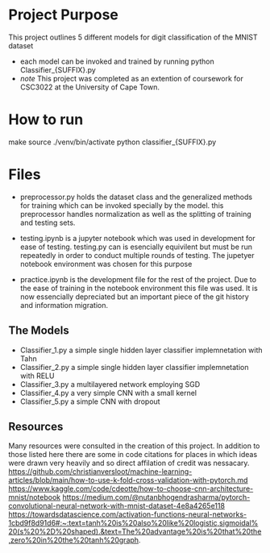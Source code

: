 
# Project Purpose
This project outlines 5 different models for digit classification of the MNIST dataset 
* each model can be invoked and trained by running python Classifier_{SUFFIX}.py
* *note* This project was completed as an extention of coursework for CSC3022 at the University of Cape Town. 

# How to run 
make 
source ./venv/bin/activate
python classifier_{SUFFIX}.py

# Files
* preprocessor.py holds the dataset class and the generalized methods for training which can be invoked specially by the model. this preprocessor handles normalization as well as the splitting of training and testing sets. 

* testing.ipynb is a jupyter notebook which was used in development for ease of testing. testing.py can is esencially equivilent but must be run repeatedly in order to conduct multiple rounds of testing. The jupetyer notebook environment was chosen for this purpose 

* practice.ipynb is the development file for the rest of the project. Due to the ease of training in the notebook environment this file was used. It is now essencially depreciated but an important piece of the git history and information migration. 

## The Models 
- Classifier_1.py a simple single hidden layer classifier implemnetation with Tahn 
- Classifier_2.py a simple single hidden layer classifier implemnetation with RELU
- Classifier_3.py a multilayered network employing SGD 
- Classifier_4.py a very simple CNN with a small kernel 
- Classifier_5.py a simple CNN with dropout 

## Resources 
Many resources were consulted in the creation of this project. In addition to those listed here there are some in code citations for places in which ideas were drawn very heavily and so direct affilation of credit was nessacary. 
https://github.com/christianversloot/machine-learning-articles/blob/main/how-to-use-k-fold-cross-validation-with-pytorch.md
https://www.kaggle.com/code/cdeotte/how-to-choose-cnn-architecture-mnist/notebook
https://medium.com/@nutanbhogendrasharma/pytorch-convolutional-neural-network-with-mnist-dataset-4e8a4265e118
https://towardsdatascience.com/activation-functions-neural-networks-1cbd9f8d91d6#:~:text=tanh%20is%20also%20like%20logistic,sigmoidal%20(s%20%2D%20shaped).&text=The%20advantage%20is%20that%20the,zero%20in%20the%20tanh%20graph.


